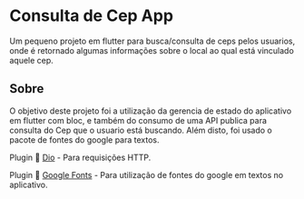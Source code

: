 # Consulta de Cep App

Um pequeno projeto em flutter para busca/consulta de ceps pelos usuarios, onde é retornado algumas informações sobre o local ao qual está vinculado aquele cep.

## Sobre

O objetivo deste projeto foi a utilização da gerencia de estado do aplicativo em flutter com bloc, e também do consumo de uma API publica para consulta do Cep que o usuario está buscando. Além disto, foi usado o pacote de fontes do google para textos.

Plugin 🔗 [Dio](https://pub.dev/packages/dio) - Para requisições HTTP.

Plugin 🔗 [Google Fonts](https://pub.dev/packages/google_fonts) - Para utilização de fontes do google em textos no aplicativo.
